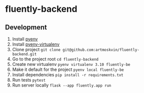 # fluently-backend

## Development

1. Install [pyenv](https://github.com/pyenv/pyenv)
2. Install [pyenv-virtualenv](https://github.com/pyenv/pyenv-virtualenv)
3. Clone project `git clone git@github.com:artmoskvin/fluently-backend.git`
4. Go to the project root `cd fluently-backend`
5. Create new virtualenv `pyenv virtualenv 3.10 fluently-be`
6. Make it default for the project `pyenv local fluently-be`
7. Install dependencies `pip install -r requirements.txt`
8. Run tests `pytest`
9. Run server locally `flask --app fluently.app run`
